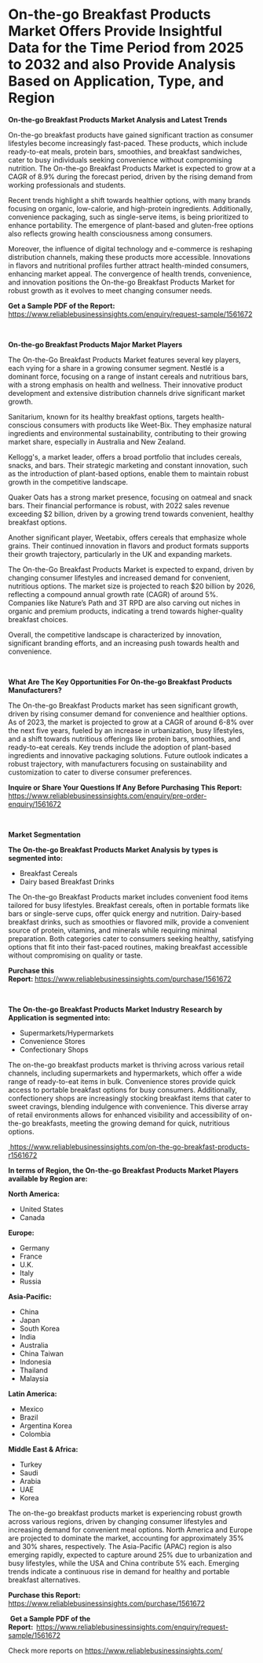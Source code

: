 <p><h1>On-the-go Breakfast Products Market Offers Provide Insightful Data for the Time Period from 2025 to 2032 and also Provide Analysis Based on Application, Type, and Region</h1></p><p><strong>On-the-go Breakfast Products Market Analysis and Latest Trends</strong></p>
<p><p>On-the-go breakfast products have gained significant traction as consumer lifestyles become increasingly fast-paced. These products, which include ready-to-eat meals, protein bars, smoothies, and breakfast sandwiches, cater to busy individuals seeking convenience without compromising nutrition. The On-the-go Breakfast Products Market is expected to grow at a CAGR of 8.9% during the forecast period, driven by the rising demand from working professionals and students.</p><p>Recent trends highlight a shift towards healthier options, with many brands focusing on organic, low-calorie, and high-protein ingredients. Additionally, convenience packaging, such as single-serve items, is being prioritized to enhance portability. The emergence of plant-based and gluten-free options also reflects growing health consciousness among consumers. </p><p>Moreover, the influence of digital technology and e-commerce is reshaping distribution channels, making these products more accessible. Innovations in flavors and nutritional profiles further attract health-minded consumers, enhancing market appeal. The convergence of health trends, convenience, and innovation positions the On-the-go Breakfast Products Market for robust growth as it evolves to meet changing consumer needs.</p></p>
<p><strong>Get a Sample PDF of the Report:&nbsp;</strong> <a href="https://www.reliablebusinessinsights.com/enquiry/request-sample/1561672?utm_campaign=2125&utm_medium=2&utm_source=Github&utm_content=ia&utm_term=14022025&utm_id=on-the-go-breakfast-products">https://www.reliablebusinessinsights.com/enquiry/request-sample/1561672</a></p>
<p>&nbsp;</p>
<p><strong>On-the-go Breakfast Products Major Market Players</strong></p>
<p><p>The On-the-Go Breakfast Products Market features several key players, each vying for a share in a growing consumer segment. Nestlé is a dominant force, focusing on a range of instant cereals and nutritious bars, with a strong emphasis on health and wellness. Their innovative product development and extensive distribution channels drive significant market growth.</p><p>Sanitarium, known for its healthy breakfast options, targets health-conscious consumers with products like Weet-Bix. They emphasize natural ingredients and environmental sustainability, contributing to their growing market share, especially in Australia and New Zealand.</p><p>Kellogg's, a market leader, offers a broad portfolio that includes cereals, snacks, and bars. Their strategic marketing and constant innovation, such as the introduction of plant-based options, enable them to maintain robust growth in the competitive landscape.</p><p>Quaker Oats has a strong market presence, focusing on oatmeal and snack bars. Their financial performance is robust, with 2022 sales revenue exceeding $2 billion, driven by a growing trend towards convenient, healthy breakfast options.</p><p>Another significant player, Weetabix, offers cereals that emphasize whole grains. Their continued innovation in flavors and product formats supports their growth trajectory, particularly in the UK and expanding markets.</p><p>The On-the-Go Breakfast Products Market is expected to expand, driven by changing consumer lifestyles and increased demand for convenient, nutritious options. The market size is projected to reach $20 billion by 2026, reflecting a compound annual growth rate (CAGR) of around 5%. Companies like Nature’s Path and 3T RPD are also carving out niches in organic and premium products, indicating a trend towards higher-quality breakfast choices.</p><p>Overall, the competitive landscape is characterized by innovation, significant branding efforts, and an increasing push towards health and convenience.</p></p>
<p>&nbsp;</p>
<p><strong>What Are The Key Opportunities For On-the-go Breakfast Products Manufacturers?</strong></p>
<p><p>The On-the-go Breakfast Products market has seen significant growth, driven by rising consumer demand for convenience and healthier options. As of 2023, the market is projected to grow at a CAGR of around 6-8% over the next five years, fueled by an increase in urbanization, busy lifestyles, and a shift towards nutritious offerings like protein bars, smoothies, and ready-to-eat cereals. Key trends include the adoption of plant-based ingredients and innovative packaging solutions. Future outlook indicates a robust trajectory, with manufacturers focusing on sustainability and customization to cater to diverse consumer preferences.</p></p>
<p><strong>Inquire or Share Your Questions If Any Before Purchasing This Report:</strong> <a href="https://www.reliablebusinessinsights.com/enquiry/pre-order-enquiry/1561672?utm_campaign=2125&utm_medium=2&utm_source=Github&utm_content=ia&utm_term=14022025&utm_id=on-the-go-breakfast-products">https://www.reliablebusinessinsights.com/enquiry/pre-order-enquiry/1561672</a></p>
<p>&nbsp;</p>
<p><strong>Market Segmentation</strong></p>
<p><strong>The On-the-go Breakfast Products Market Analysis by types is segmented into:</strong></p>
<p><ul><li>Breakfast Cereals</li><li>Dairy based Breakfast Drinks</li></ul></p>
<p><p>The On-the-go Breakfast Products market includes convenient food items tailored for busy lifestyles. Breakfast cereals, often in portable formats like bars or single-serve cups, offer quick energy and nutrition. Dairy-based breakfast drinks, such as smoothies or flavored milk, provide a convenient source of protein, vitamins, and minerals while requiring minimal preparation. Both categories cater to consumers seeking healthy, satisfying options that fit into their fast-paced routines, making breakfast accessible without compromising on quality or taste.</p></p>
<p><strong>Purchase this Report:&nbsp;</strong><a href="https://www.reliablebusinessinsights.com/purchase/1561672?utm_campaign=2125&utm_medium=2&utm_source=Github&utm_content=ia&utm_term=14022025&utm_id=on-the-go-breakfast-products">https://www.reliablebusinessinsights.com/purchase/1561672</a></p>
<p>&nbsp;</p>
<p><strong>The On-the-go Breakfast Products Market Industry Research by Application is segmented into:</strong></p>
<p><ul><li>Supermarkets/Hypermarkets</li><li>Convenience Stores</li><li>Confectionary Shops</li></ul></p>
<p><p>The on-the-go breakfast products market is thriving across various retail channels, including supermarkets and hypermarkets, which offer a wide range of ready-to-eat items in bulk. Convenience stores provide quick access to portable breakfast options for busy consumers. Additionally, confectionery shops are increasingly stocking breakfast items that cater to sweet cravings, blending indulgence with convenience. This diverse array of retail environments allows for enhanced visibility and accessibility of on-the-go breakfasts, meeting the growing demand for quick, nutritious options.</p></p>
<p><a href="https://www.reliablebusinessinsights.com/on-the-go-breakfast-products-r1561672?utm_campaign=2125&utm_medium=2&utm_source=Github&utm_content=ia&utm_term=14022025&utm_id=on-the-go-breakfast-products">&nbsp;https://www.reliablebusinessinsights.com/on-the-go-breakfast-products-r1561672</a></p>
<p><strong>In terms of Region, the On-the-go Breakfast Products Market Players available by Region are:</strong></p>
<p>
    <p> <strong> North America: </strong>
        <ul>
            <li>United States</li>
            <li>Canada</li>
        </ul>
        </p> 
    <p> <strong> Europe: </strong>
        <ul>
            <li>Germany</li>
            <li>France</li>
            <li>U.K.</li>
            <li>Italy</li>
            <li>Russia</li>
        </ul>
        </p> 
    <p> <strong> Asia-Pacific: </strong>
        <ul>
            <li>China</li>
            <li>Japan</li>
            <li>South Korea</li>
            <li>India</li>
            <li>Australia</li>
            <li>China Taiwan</li>
            <li>Indonesia</li>
            <li>Thailand</li>
            <li>Malaysia</li>
        </ul>
        </p> 
    <p> <strong> Latin America: </strong>
        <ul>
            <li>Mexico</li>
            <li>Brazil</li>
            <li>Argentina Korea</li>
            <li>Colombia</li>
        </ul>
        </p> 
    <p> <strong> Middle East & Africa: </strong>
        <ul>
            <li>Turkey</li>
            <li>Saudi</li>
            <li>Arabia</li>
            <li>UAE</li>
            <li>Korea</li>
        </ul>
    </p>
    </p>
<p><p>The on-the-go breakfast products market is experiencing robust growth across various regions, driven by changing consumer lifestyles and increasing demand for convenient meal options. North America and Europe are projected to dominate the market, accounting for approximately 35% and 30% shares, respectively. The Asia-Pacific (APAC) region is also emerging rapidly, expected to capture around 25% due to urbanization and busy lifestyles, while the USA and China contribute 5% each. Emerging trends indicate a continuous rise in demand for healthy and portable breakfast alternatives.</p></p>
<p><strong>Purchase this Report: </strong><a href="https://www.reliablebusinessinsights.com/purchase/1561672?utm_campaign=2125&utm_medium=2&utm_source=Github&utm_content=ia&utm_term=14022025&utm_id=on-the-go-breakfast-products">https://www.reliablebusinessinsights.com/purchase/1561672</a></p>
<p>&nbsp;<strong>Get a Sample PDF of the Report:&nbsp;&nbsp;</strong><a href="https://www.reliablebusinessinsights.com/enquiry/request-sample/1561672?utm_campaign=2125&utm_medium=2&utm_source=Github&utm_content=ia&utm_term=14022025&utm_id=on-the-go-breakfast-products">https://www.reliablebusinessinsights.com/enquiry/request-sample/1561672</a></p>
<p><strong></strong></p>
<p>Check more reports on <a href="https://www.reliablebusinessinsights.com/?utm_campaign=2125&utm_medium=2&utm_source=Github&utm_content=ia&utm_term=14022025&utm_id=on-the-go-breakfast-products">https://www.reliablebusinessinsights.com/</a></p>